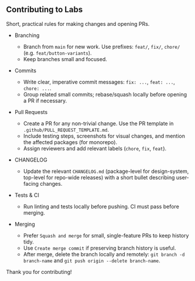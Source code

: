 ## Contributing to Labs

Short, practical rules for making changes and opening PRs.

- Branching
  - Branch from `main` for new work. Use prefixes: `feat/`, `fix/`, `chore/` (e.g. `feat/button-variants`).
  - Keep branches small and focused.

- Commits
  - Write clear, imperative commit messages: `fix: ...`, `feat: ...`, `chore: ...`.
  - Group related small commits; rebase/squash locally before opening a PR if necessary.

- Pull Requests
  - Create a PR for any non-trivial change. Use the PR template in `.github/PULL_REQUEST_TEMPLATE.md`.
  - Include testing steps, screenshots for visual changes, and mention the affected packages (for monorepo).
  - Assign reviewers and add relevant labels (`chore`, `fix`, `feat`).

- CHANGELOG
  - Update the relevant `CHANGELOG.md` (package-level for design-system, top-level for repo-wide releases) with a short bullet describing user-facing changes.

- Tests & CI
  - Run linting and tests locally before pushing. CI must pass before merging.

- Merging
  - Prefer `Squash and merge` for small, single-feature PRs to keep history tidy.
  - Use `Create merge commit` if preserving branch history is useful.
  - After merge, delete the branch locally and remotely: `git branch -d branch-name` and `git push origin --delete branch-name`.

Thank you for contributing!
